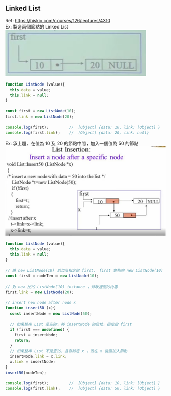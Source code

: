 ## Linked List
Ref: https://hiskio.com/courses/126/lectures/4310  
Ex: 製造兩個節點的 Linked List
![image](https://github.com/andy770921/JS_project/blob/master/imgs/linkedList_1.png)
```js
function ListNode (value){
  this.data = value;
  this.link = null;
}

const first = new ListNode(10);
first.link = new ListNode(20);

console.log(first);         //  [Object] {data: 10, link: [Object] }
console.log(first.link);    //  [Object] {data: 20, link: null}
```
Ex: 承上題，在值為 10 及 20 的節點中間，加入一個值為 50 的節點
![image](https://github.com/andy770921/JS_project/blob/master/imgs/linkedList_2.png)
```js
function ListNode (value){
  this.data = value;
  this.link = null;
}

// 將 new ListNode(10) 的位址指定給 first， first 會指向 new ListNode(10)
const first = nodeTen = new ListNode(10);

// 對 new 出的 ListNode(10) instance ，修改裡面的內容
first.link = new ListNode(20);

// insert new node after node x
function insert50 (x){
  const insertNode = new ListNode(50);
  
  // 如果整串 List 是空的，將 insertNode 的位址，指定給 first
  if (first === undefined) {
    first = insertNode;
    return;
  }
  // 如果整串 List 不是空的，且有給定 x ，欲在 x 後面加入節點
  insertNode.link = x.link;
  x.link = insertNode;
}
insert50(nodeTen);

console.log(first);         //  [Object] {data: 10, link: [Object] }
console.log(first.link);    //  [Object] {data: 50, link: [Object] }
```

